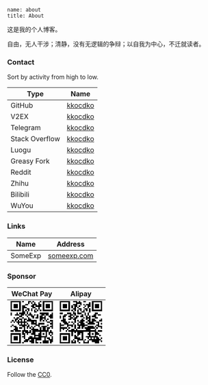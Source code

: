 ```
name: about
title: About
```

这是我的个人博客。

自由，无人干涉；清静，没有无逻辑的争辩；以自我为中心，不迁就读者。

### Contact

Sort by activity from high to low.

| Type           | Name                                            |
| -------------- | ----------------------------------------------- |
| GitHub         | [kkocdko](https://github.com/kkocdko)           |
| V2EX           | [kkocdko](https://v2ex.com/member/kkocdko)      |
| Telegram       | [kkocdko](https://t.me/kkocdko)                 |
| Stack Overflow | [kkocdko](https://stackoverflow.com/u/11338291) |
| Luogu          | [kkocdko](https://www.luogu.com.cn/user/130329) |
| Greasy Fork    | [kkocdko](https://greasyfork.org/users/197529)  |
| Reddit         | [kkocdko](https://reddit.com/user/kkocdko)      |
| Zhihu          | [kkocdko](https://zhihu.com/people/kkocdko)     |
| Bilibili       | [kkocdko](https://space.bilibili.com/22587059)  |
| WuYou          | [kkocdko](http://wuyou.net/?730300)             |

### Links

| Name    | Address                            |
| ------- | ---------------------------------- |
| SomeExp | [someexp.com](https://someexp.com) |

### Sponsor

<svg style="display:none"><defs><image id="payqr" style="image-rendering:pixelated;image-rendering:crisp-edges" href="data:image/webp;base64,UklGRhYBAABXRUJQVlA4TAoBAAAvOQAHAA8w//M///MfeIBk27Zp5953Y9u2bdu2bdtOShlpgW3btp2SbdvdiOh/ZJiJA4l8fDDc0r3y/vAKy6MrDWTsaGC5SpmBTT8NLE/oNrDZpYPD1V0r8tKvMKNeCFjY4oL/l5//kaVfJLZJnsfdVoz0cvNPTFrMMHV5Y+1qnym0EEaob+5WiPjnzFP5wk+hLW4jX9rUJCBS+A208ZZE7rI5M71THlD14pFUG6qjp0q6aecFC8BvK04YI1gKj1UFXAvSdlCOBdjEBRrgX+vuyP2wCGXIVBOtXtKg4d+DbfvbXay8EM8sJiwDlZN6GMZcCMFybk/tzjKIDVOqTtrv4sEMNUEaCmY2BA=="/></defs></svg>

| WeChat Pay                                                     | Alipay                                                          |
| -------------------------------------------------------------- | --------------------------------------------------------------- |
| <svg viewBox="0 0 29 29" width="99"><use href="#payqr"/></svg> | <svg viewBox="29 0 29 29" width="99"><use href="#payqr"/></svg> |

### License

Follow the [CC0](https://creativecommons.org/publicdomain/zero/1.0).

